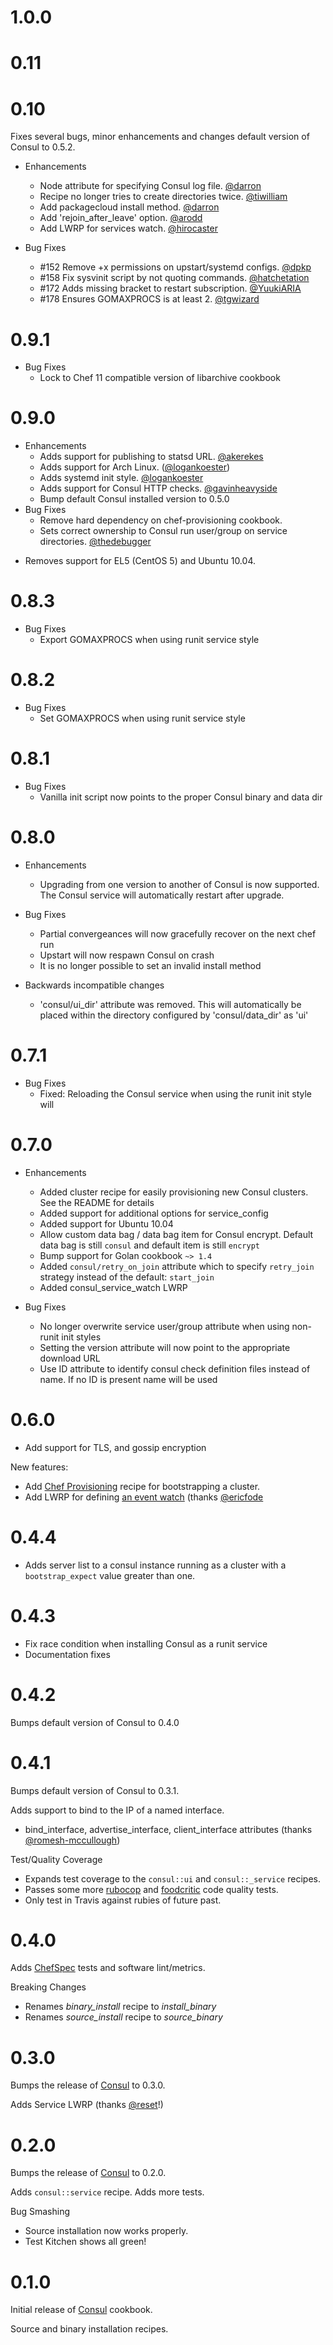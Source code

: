 # 1.0.0

# 0.11

# 0.10
Fixes several bugs, minor enhancements and changes default version of
Consul to 0.5.2.

* Enhancements
  - Node attribute for specifying Consul log file. [@darron](https://github.com/darron)
  - Recipe no longer tries to create directories twice. [@tiwilliam](https://github.com/tiwilliam)
  - Add packagecloud install method. [@darron](https://github.com/darron)
  - Add 'rejoin_after_leave' option. [@arodd](https://github.com/arodd)
  - Add LWRP for services watch. [@hirocaster](https://github.com/hirocaster)

* Bug Fixes
  - #152 Remove +x permissions on upstart/systemd configs. [@dpkp](https://github.com/dpkp)
  - #158 Fix sysvinit script by not quoting commands. [@hatchetation](https://github.com/hatchetation)
  - #172 Adds missing bracket to restart subscription. [@YuukiARIA](https://github.com/YuukiARIA)
  - #178 Ensures GOMAXPROCS is at least 2. [@tgwizard](https://github.com/tgwizard)

# 0.9.1

* Bug Fixes
  * Lock to Chef 11 compatible version of libarchive cookbook

# 0.9.0
* Enhancements
  - Adds support for publishing to statsd URL. [@akerekes](https://github.com/akerekes)
  - Adds support for Arch Linux. ([@logankoester](https://github.com/logankoester))
  - Adds systemd init style. [@logankoester](https://github.com/logankoester)
  - Adds support for Consul HTTP checks. [@gavinheavyside](https://github.com/gavinheavyside)
  - Bump default Consul installed version to 0.5.0
* Bug Fixes
  - Remove hard dependency on chef-provisioning cookbook.
  - Sets correct ownership to Consul run user/group on service directories. [@thedebugger](https://github.com/thedebugger)

- Removes support for EL5 (CentOS 5) and Ubuntu 10.04.

# 0.8.3

* Bug Fixes
  * Export GOMAXPROCS when using runit service style

# 0.8.2

* Bug Fixes
  * Set GOMAXPROCS when using runit service style

# 0.8.1

* Bug Fixes
  * Vanilla init script now points to the proper Consul binary and data dir

# 0.8.0

* Enhancements
  * Upgrading from one version to another of Consul is now supported. The Consul service will automatically restart after upgrade.

* Bug Fixes
  * Partial convergeances will now gracefully recover on the next chef run
  * Upstart will now respawn Consul on crash
  * It is no longer possible to set an invalid install method

* Backwards incompatible changes
  * 'consul/ui_dir' attribute was removed. This will automatically be placed within the directory configured by 'consul/data_dir' as 'ui'

# 0.7.1

* Bug Fixes
  * Fixed: Reloading the Consul service when using the runit init style will

# 0.7.0

* Enhancements
  * Added cluster recipe for easily provisioning new Consul clusters. See the README for details
  * Added support for additional options for service_config
  * Added support for Ubuntu 10.04
  * Allow custom data bag / data bag item for Consul encrypt. Default data bag is still `consul` and default item is still `encrypt`
  * Bump support for Golan cookbook `~> 1.4`
  * Added `consul/retry_on_join` attribute which to specify `retry_join` strategy instead of the default: `start_join`
  * Added consul_service_watch LWRP

* Bug Fixes
  * No longer overwrite service user/group attribute when using non-runit init styles
  * Setting the version attribute will now point to the appropriate download URL
  * Use ID attribute to identify consul check definition files instead of name. If no ID is present name will be used

# 0.6.0
* Add support for TLS, and gossip encryption

New features:
- Add [Chef Provisioning][7] recipe for bootstrapping a cluster.
- Add LWRP for defining [an event watch][8] (thanks [@ericfode][9]

# 0.4.4
* Adds server list to a consul instance running as a cluster with a `bootstrap_expect` value greater than one.

# 0.4.3
* Fix race condition when installing Consul as a runit service
* Documentation fixes

# 0.4.2
Bumps default version of Consul to 0.4.0

# 0.4.1
Bumps default version of Consul to 0.3.1.

Adds support to bind to the IP of a named interface.
- bind_interface, advertise_interface, client_interface attributes
  (thanks [@romesh-mccullough][5])

Test/Quality Coverage
- Expands test coverage to the `consul::ui` and `consul::_service` recipes.
- Passes some more [rubocop][6] and [foodcritic][4] code quality tests.
- Only test in Travis against rubies of future past.

# 0.4.0
Adds [ChefSpec][3] tests and software lint/metrics.

Breaking Changes
- Renames *binary_install* recipe to *install_binary*
- Renames *source_install* recipe to *source_binary*

# 0.3.0
Bumps the release of [Consul][1] to 0.3.0.

Adds Service LWRP (thanks [@reset][2]!)

# 0.2.0
Bumps the release of [Consul][1] to 0.2.0.

Adds `consul::service` recipe.
Adds more tests.

Bug Smashing
- Source installation now works properly.
- Test Kitchen shows all green!

# 0.1.0
Initial release of [Consul][1] cookbook.

Source and binary installation recipes.

[1]: http://consul.io
[2]: https://github.com/reset
[3]: https://github.com/sethvargo/chefspec
[4]: http://acrmp.github.io/foodcritic/
[5]: https://github.com/romesh-mccullough
[6]: https://github.com/bbatsov/rubocop
[7]: https://github.com/opscode/chef-provisioning
[8]: http://www.consul.io/docs/commands/watch.html
[9]: https://github.com/ericfode
